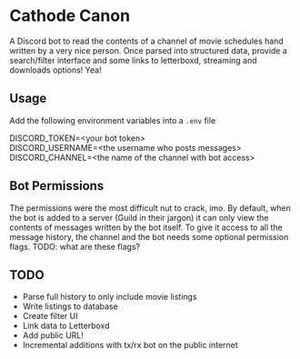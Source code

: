 # Cathode Canon

A Discord bot to read the contents of a channel of movie schedules hand written by a very nice person. Once parsed into structured data, provide a search/filter interface and some links to letterboxd, streaming and downloads options! Yea!

## Usage

Add the following environment variables into a `.env` file

DISCORD_TOKEN=\<your bot token\>  
DISCORD_USERNAME=\<the username who posts messages\>  
DISCORD_CHANNEL=\<the name of the channel with bot access\>  

## Bot Permissions

The permissions were the most difficult nut to crack, imo. By default, when the bot is added to a server (Guild in their jargon) it can only view the contents of messages written by the bot itself. To give it access to all the message history, the channel and the bot needs some optional permission flags. TODO: what are these flags?

## TODO

* Parse full history to only include movie listings
* Write listings to database
* Create filter UI
* Link data to Letterboxd
* Add public URL!
* Incremental additions with tx/rx bot on the public internet
